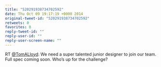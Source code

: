 ```yaml
---
title: "520291938734702592"
date: Thu Oct 09 19:17:19 +0000 2014
original-tweet-id: "520291938734702592"
retweets: 0
favorites: 0
reply-tweet-id: ""
reply-user-id: ""
reply-user-screen-name: ""
---
```

RT <a href="https://twitter.com/TomALloyd">@TomALloyd</a>: We need a super talented junior designer to join our team. Full spec coming soon. Who’s up for the challenge?
